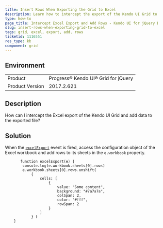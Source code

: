```yaml
---
title: Insert Rows When Exporting the Grid to Excel
description: Learn how to intercept the export of the Kendo UI Grid to excel and add rows to the workbook.
type: how-to
page_title: Intercept Excel Export and Add Rows - Kendo UI for jQuery Data Grid
slug: insert-rows-when-exporting-grid-to-excel
tags: grid, excel, export, add, rows
ticketid: 1116551
res_type: kb
component: grid
---
```


## Environment

<table>
 <tr>
  <td>Product</td>
  <td>Progress® Kendo UI® Grid for jQuery</td> 
 </tr>
 <tr>
  <td>Product Version</td>
  <td>2017.2.621</td>
 </tr>
</table>

## Description

How can I intercept the Excel export of the Kendo UI Grid and add data to the exported file?

## Solution

When the [`excelExport`](https://docs.telerik.com/kendo-ui/api/javascript/ui/grid/events/excelexport) event is fired, access the configuration object of the Excel workbook and add rows to its sheets in the `e.workbook` property.

```       
       function excelExport(e) {
        console.log(e.workbook.sheets[0].rows)
        e.workbook.sheets[0].rows.unshift(
            {
                cells: [
                    {
                        value: "Some content",
                        background: "#7a7a7a",
                        colSpan: 2,
                        color: "#fff",
                        rowSpan: 2
                    }
                ]
            } )
    }
```
